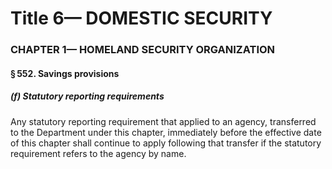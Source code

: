 
# Title 6— DOMESTIC SECURITY
### CHAPTER 1— HOMELAND SECURITY ORGANIZATION
#### § 552. Savings provisions
##### (f) Statutory reporting requirements

Any statutory reporting requirement that applied to an agency, transferred to the Department under this chapter, immediately before the effective date of this chapter shall continue to apply following that transfer if the statutory requirement refers to the agency by name.
